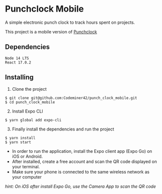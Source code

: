 # Punchclock Mobile

A simple electronic punch clock to track hours spent on projects.

This project is a mobile version of [Punchclock](https://github.com/Codeminer42/Punchclock) 

## Dependencies

```
Node 14 LTS
React 17.0.2
```

## Installing

1. Clone the project

```console
$ git clone git@github.com:Codeminer42/punch_clock_mobile.git
$ cd punch_clock_mobile
```

2. Install Expo CLI 

```console
$ yarn global add expo-cli
```

3. Finally install the dependencies and run the project

```console
$ yarn install
$ yarn start
```

- In order to run the application, install the Expo client app (Expo Go) on iOS or Android. 
- After installed, create a free account and scan the QR code displayed on your terminal.
- Make sure your phone is connected to the same wireless network as your computer

*hint: On iOS after install Expo Go, use the Camera App to scan the QR code*

